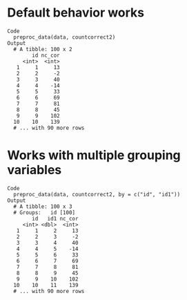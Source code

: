 # Default behavior works

    Code
      preproc_data(data, countcorrect2)
    Output
      # A tibble: 100 x 2
            id nc_cor
         <int>  <int>
       1     1     13
       2     2     -2
       3     3     40
       4     4    -14
       5     5     33
       6     6     69
       7     7     81
       8     8     45
       9     9    102
      10    10    139
      # ... with 90 more rows

# Works with multiple grouping variables

    Code
      preproc_data(data, countcorrect2, by = c("id", "id1"))
    Output
      # A tibble: 100 x 3
      # Groups:   id [100]
            id   id1 nc_cor
         <int> <dbl>  <int>
       1     1     2     13
       2     2     3     -2
       3     3     4     40
       4     4     5    -14
       5     5     6     33
       6     6     7     69
       7     7     8     81
       8     8     9     45
       9     9    10    102
      10    10    11    139
      # ... with 90 more rows

